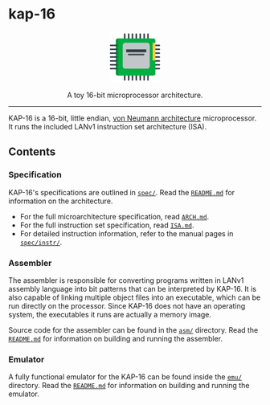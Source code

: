 # kap-16

<p align="center">
  <img width="100" height="100" src="./doc/assets/img/cpu.svg"/>
</p>

<p align="center">
  A toy 16-bit microprocessor architecture.
</p>

---

KAP-16 is a 16-bit, little endian, [von Neumann architecture][von-neumann-architecture] microprocessor.
It runs the included LANv1 instruction set architecture (ISA).

## Contents

### Specification

KAP-16's specifications are outlined in [`spec/`](./spec).
Read the [`README.md`](./spec/README.md) for information on the architecture.
- For the full microarchitecture specification, read [`ARCH.md`](./spec/ARCH.md).
- For the full instruction set specification, read [`ISA.md`](./spec/ISA.md).
- For detailed instruction information, refer to the manual pages in [`spec/instr/`](./spec/instr).

### Assembler

The assembler is responsible for converting programs written in LANv1 assembly language into bit patterns that can be interpreted by KAP-16.
It is also capable of linking multiple object files into an executable, which can be run directly on the processor.
Since KAP-16 does not have an operating system, the executables it runs are actually a memory image.

Source code for the assembler can be found in the [`asm/`](./asm) directory.
Read the [`README.md`](./asm/README.md) for information on building and running the assembler.

### Emulator

A fully functional emulator for the KAP-16 can be found inside the [`emu/`](./emu) directory.
Read the [`README.md`](./emu/README.md) for information on building and running the emulator.

[von-neumann-architecture]: https://en.wikipedia.org/wiki/Von_Neumann_architecture
